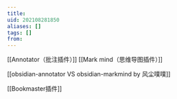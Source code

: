 ```yaml
---
title: 
uid: 202108281850
aliases: []
tags: []
from: 
---
```

[[Annotator（批注插件）]]
[[Mark mind（思维导图插件）]]

[[obsidian-annotator VS obsidian-markmind by 风尘噗噗]]

[[Bookmaster插件]]